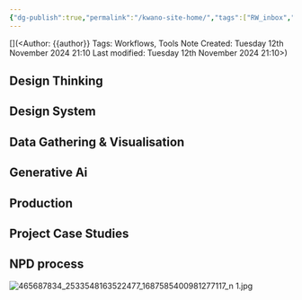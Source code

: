 ```yaml
---
{"dg-publish":true,"permalink":"/kwano-site-home/","tags":["RW_inbox","readwise","gardenEntry","gardenEntry","gardenEntry","gardenEntry","gardenEntry"]}
---
```



[](<Author: {{author}}
Tags: Workflows, Tools
Note Created: Tuesday 12th November 2024 21:10
Last modified: Tuesday 12th November 2024 21:10>)


## Design Thinking
## Design System
## Data Gathering & Visualisation
## Generative Ai
## Production

## Project Case Studies
## NPD process

![465687834_2533548163522477_1687585400981277117_n 1.jpg](/img/user/X/Attachments/465687834_2533548163522477_1687585400981277117_n%201.jpg)

